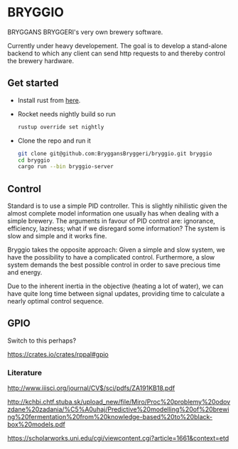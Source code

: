 # BRYGGIO

BRYGGANS BRYGGERI's very own brewery software.

Currently under heavy developement.
The goal is to develop a stand-alone backend to which any client can send http requests to and thereby control the brewery hardware.

## Get started

 - Install rust from [here](https://www.rust-lang.org/tools/install).

 - Rocket needs nightly build so run
   ```bash
   rustup override set nightly
   ```

 - Clone the repo and run it
   ```bash
   git clone git@github.com:BryggansBryggeri/bryggio.git bryggio
   cd bryggio
   cargo run --bin bryggio-server
   ```

## Control

Standard is to use a simple PID controller. This is slightly nihilistic given the almost complete model information one usually has when dealing with a simple brewery.
The arguments in favour of PID control are: ignorance, efficiency, laziness; what if we disregard some information? The system is slow and simple and it works fine.

Bryggio takes the opposite approach: Given a simple and slow system, we have the possibility to have a complicated control. Furthermore, a slow system demands the best possible control in order to save precious time and energy.

Due to the inherent inertia in the objective (heating a lot of water), we can have quite long time between signal updates, providing time to calculate a nearly optimal control sequence.

## GPIO

Switch to this perhaps?

https://crates.io/crates/rppal#gpio

### Literature
http://www.iiisci.org/journal/CV$/sci/pdfs/ZA191KB18.pdf

http://kchbi.chtf.stuba.sk/upload_new/file/Miro/Proc%20problemy%20odovzdane%20zadania/%C5%A0uhaj/Predictive%20modelling%20of%20brewing%20fermentation%20from%20knowledge-based%20to%20black-box%20models.pdf

https://scholarworks.uni.edu/cgi/viewcontent.cgi?article=1661&context=etd
